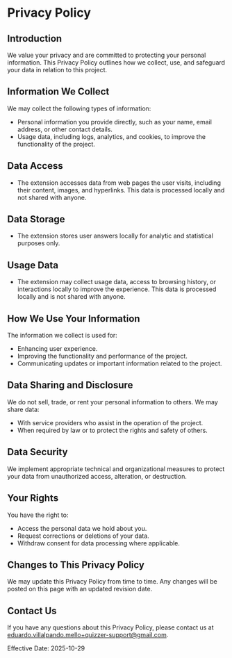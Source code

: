 # Privacy Policy

## Introduction
We value your privacy and are committed to protecting your personal information. This Privacy Policy outlines how we collect, use, and safeguard your data in relation to this project.

## Information We Collect
We may collect the following types of information:
- Personal information you provide directly, such as your name, email address, or other contact details.
- Usage data, including logs, analytics, and cookies, to improve the functionality of the project.

## Data Access
- The extension accesses data from web pages the user visits, including their content, images, and hyperlinks. This data is processed locally and not shared with anyone.

## Data Storage
- The extension stores user answers locally for analytic and statistical purposes only.

## Usage Data
- The extension may collect usage data, access to browsing history, or interactions locally to improve the experience. This data is processed locally and is not shared with anyone.

## How We Use Your Information
The information we collect is used for:
- Enhancing user experience.
- Improving the functionality and performance of the project.
- Communicating updates or important information related to the project.

## Data Sharing and Disclosure
We do not sell, trade, or rent your personal information to others. We may share data:
- With service providers who assist in the operation of the project.
- When required by law or to protect the rights and safety of others.

## Data Security
We implement appropriate technical and organizational measures to protect your data from unauthorized access, alteration, or destruction.

## Your Rights
You have the right to:
- Access the personal data we hold about you.
- Request corrections or deletions of your data.
- Withdraw consent for data processing where applicable.

## Changes to This Privacy Policy
We may update this Privacy Policy from time to time. Any changes will be posted on this page with an updated revision date.

## Contact Us
If you have any questions about this Privacy Policy, please contact us at eduardo.villalpando.mello+quizzer-support@gmail.com.

Effective Date: 2025-10-29